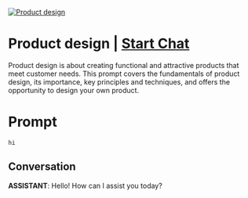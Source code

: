 
[![Product design](https://flow-prompt-covers.s3.us-west-1.amazonaws.com/icon/minimalist/mini_2.png)](https://gptcall.net/chat.html?data=%7B%22contact%22%3A%7B%22id%22%3A%22i2wgfSj4uk3R02HAPPruj%22%2C%22flow%22%3Atrue%7D%7D)
# Product design | [Start Chat](https://gptcall.net/chat.html?data=%7B%22contact%22%3A%7B%22id%22%3A%22i2wgfSj4uk3R02HAPPruj%22%2C%22flow%22%3Atrue%7D%7D)
Product design is about creating functional and attractive products that meet customer needs. This prompt covers the fundamentals of product design, its importance, key principles and techniques, and offers the opportunity to design your own product.

# Prompt

```
hi
```

## Conversation

**ASSISTANT**: Hello! How can I assist you today?


